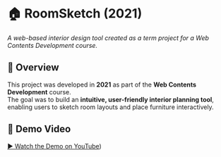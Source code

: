 # 🏠 RoomSketch (2021)  
*A web-based interior design tool created as a term project for a Web Contents Development course.*

## 📌 Overview  
This project was developed in **2021** as part of the **Web Contents Development** course.  
The goal was to build an **intuitive, user-friendly interior planning tool**, enabling users to sketch room layouts and place furniture interactively.  

## 🎥 Demo Video  
[▶ Watch the Demo on YouTube](https://youtu.be/Ba1gTAKq3Fg))  
